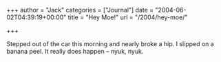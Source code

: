 +++
author = "Jack"
categories = ["Journal"]
date = "2004-06-02T04:39:19+00:00"
title = "Hey Moe!"
url = "/2004/hey-moe/"

+++

Stepped out of the car this morning and nearly broke a hip. I slipped on a banana peel. It really does happen &#8211; nyuk, nyuk.